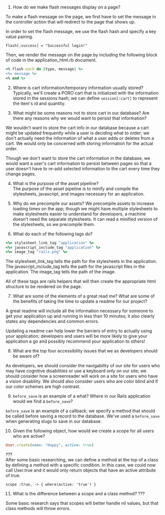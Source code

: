 1. How do we make flash messages display on a page?  

  To make a flash message on the page, we first have to set the message in the controller action that will redirect to the page that shows up.  

  In order to set the flash message, we use the flash hash and specify a key value pairing.  

  ```flash[:success] = "Successful login!"```  

  Then, we render the message on the page by including the following block of code in the application_html.rb document.  

  ```ruby
  <% flash.each do |type, message| %>
  <%= message %>
  <% end %>
  ```

2. Where is cart information/temporary information usually stored?  
  Typically, we'll create a PORO cart that is initialized with the information stored in the sessions hash; we can define ```session[:cart]``` to represent the item's id and quantity.  

3. What might be some reasons not to store cart in our database? Are there any reasons why we would want to persist that information?  

  We wouldn't want to store the cart info in our database because a cart might be updated frequently while a user is deciding what to order; we don't actually need the information of what a user adds or deletes from a cart. We would only be concerned with storing information for the actual order.  

  Though we don't want to store the cart information in the database, we would want a user's cart information to persist between pages so that a user doesn't have to re-add selected information to the cart every time they change pages.  

4. What is the purpose of the asset pipeline?  
The purpose of the asset pipeline is to minify and compile the stylesheets, javascript, and images necessary for an application.  

5. Why do we precompile our assets?
We precompile assets to increase loading times on the app; though we might have multiple stylesheets to make stylesheets easier to understand for developers, a machine doesn't need the separate stylesheets. It can read a minified version of the stylesheets, so we precompile them.  

6. What do each of the following tags do?

  ```ruby
  <%= stylesheet_link_tag "application" %>
  <%= javascript_include_tag "application" %>
  <%= image_tag "rails.png" %>
  ```  

  The stylesheet_link_tag tells the path for the stylesheets in the application.  
  The javascript_include_tag tells the path for the javascript files in the application.
  The image_tag tells the path of the image.  

  All of these tags are rails helpers that will then create the appropriate html structure to be rendered on the page.  

7. What are some of the elements of a great read me? What are some of the benefits of taking the time to update a readme for our project?  

  A great readme will include all the information necessary for someone to get your application up and running in less than 10 minutes; it also clearly states any dependencies and common errors.  

  Updating a readme can help lower the barriers of entry to actually using your application; developers and users will be more likely to give your application a go and possibly recommend your application to others!  

8. What are the top four accessibility issues that we as developers should be aware of?  

  As developers, we should consider the navigability of our site for users who may have cognitive disabilities or use a keyboard only on our site; we should consider how a screenreader will work on a site for users who have a vision disability. We should also consider users who are color blind and if our color schemes are high contrast.

9. `before_save` is an example of a what? Where in our Rails application would we find a `before_save`?

  `before_save` is an example of a callback; we specify a method that should be called before saving a record to the database. We've used a `before_save` when generating slugs to save in our database.  

10. Given the following object, how would we create a scope for all users who are active?

```ruby
User.create(name: "Happy", active: true)
```

  ???  
  After some basic researching, we can define a method at the top of a class by defining a method with a specific condition. In this case, we could now call User.true and it would only return objects that have an active attribute of true.  

  ```scope :true, -> { where(active: 'true') }```

11. What is the difference between a scope and a class method?
  ???  

  Some basic research says that scopes will better handle nil values, but that class methods will throw errors.
